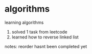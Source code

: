 # algorithms
learning algorithms


1) solved 1 task from leetcode
2) learned how to reverse linked list



notes:
reorder hasnt been completed yet
